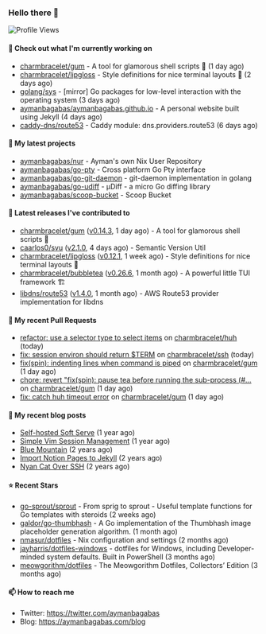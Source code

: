 ### Hello there 👋

![Profile Views](https://komarev.com/ghpvc/?username=aymanbagabas&label=PROFILE+VIEWS)

#### 👷 Check out what I'm currently working on

- [charmbracelet/gum](https://github.com/charmbracelet/gum) - A tool for glamorous shell scripts 🎀 (1 day ago)
- [charmbracelet/lipgloss](https://github.com/charmbracelet/lipgloss) - Style definitions for nice terminal layouts 👄 (2 days ago)
- [golang/sys](https://github.com/golang/sys) - [mirror] Go packages for low-level interaction with the operating system (3 days ago)
- [aymanbagabas/aymanbagabas.github.io](https://github.com/aymanbagabas/aymanbagabas.github.io) - A personal website built using Jekyll (4 days ago)
- [caddy-dns/route53](https://github.com/caddy-dns/route53) - Caddy module: dns.providers.route53 (6 days ago)

#### 🌱 My latest projects

- [aymanbagabas/nur](https://github.com/aymanbagabas/nur) - Ayman&#39;s own Nix User Repository
- [aymanbagabas/go-pty](https://github.com/aymanbagabas/go-pty) - Cross platform Go Pty interface
- [aymanbagabas/go-git-daemon](https://github.com/aymanbagabas/go-git-daemon) - git-daemon implementation in golang
- [aymanbagabas/go-udiff](https://github.com/aymanbagabas/go-udiff) - µDiff - a micro Go diffing library
- [aymanbagabas/scoop-bucket](https://github.com/aymanbagabas/scoop-bucket) - Scoop Bucket

#### 🔭 Latest releases I've contributed to

- [charmbracelet/gum](https://github.com/charmbracelet/gum) ([v0.14.3](https://github.com/charmbracelet/gum/releases/tag/v0.14.3), 1 day ago) - A tool for glamorous shell scripts 🎀
- [caarlos0/svu](https://github.com/caarlos0/svu) ([v2.1.0](https://github.com/caarlos0/svu/releases/tag/v2.1.0), 4 days ago) - Semantic Version Util
- [charmbracelet/lipgloss](https://github.com/charmbracelet/lipgloss) ([v0.12.1](https://github.com/charmbracelet/lipgloss/releases/tag/v0.12.1), 1 week ago) - Style definitions for nice terminal layouts 👄
- [charmbracelet/bubbletea](https://github.com/charmbracelet/bubbletea) ([v0.26.6](https://github.com/charmbracelet/bubbletea/releases/tag/v0.26.6), 1 month ago) - A powerful little TUI framework 🏗
- [libdns/route53](https://github.com/libdns/route53) ([v1.4.0](https://github.com/libdns/route53/releases/tag/v1.4.0), 1 month ago) - AWS Route53 provider implementation for libdns

#### 🔨 My recent Pull Requests

- [refactor: use a selector type to select items](https://github.com/charmbracelet/huh/pull/328) on [charmbracelet/huh](https://github.com/charmbracelet/huh) (today)
- [fix: session environ should return $TERM](https://github.com/charmbracelet/ssh/pull/31) on [charmbracelet/ssh](https://github.com/charmbracelet/ssh) (today)
- [fix(spin): indenting lines when command is piped](https://github.com/charmbracelet/gum/pull/636) on [charmbracelet/gum](https://github.com/charmbracelet/gum) (1 day ago)
- [chore: revert &#34;fix(spin): pause tea before running the sub-process (#…](https://github.com/charmbracelet/gum/pull/635) on [charmbracelet/gum](https://github.com/charmbracelet/gum) (1 day ago)
- [fix: catch huh timeout error](https://github.com/charmbracelet/gum/pull/632) on [charmbracelet/gum](https://github.com/charmbracelet/gum) (1 day ago)

#### 📜 My recent blog posts

- [Self-hosted Soft Serve](https://aymanbagabas.com/blog/2023/04/28/self-hosted-soft-serve.html) (1 year ago)
- [Simple Vim Session Management](https://aymanbagabas.com/blog/2023/04/13/simple-vim-session-management.html) (1 year ago)
- [Blue Mountain](https://aymanbagabas.com/blog/2022/06/02/blue-mountain.html) (2 years ago)
- [Import Notion Pages to Jekyll](https://aymanbagabas.com/blog/2022/03/29/import-notion-pages-to-jekyll.html) (2 years ago)
- [Nyan Cat Over SSH](https://aymanbagabas.com/blog/2022/03/25/nyan-cat-over-ssh.html) (2 years ago)

#### ⭐ Recent Stars

- [go-sprout/sprout](https://github.com/go-sprout/sprout) - From sprig to sprout - Useful template functions for Go templates with steroids (2 weeks ago)
- [galdor/go-thumbhash](https://github.com/galdor/go-thumbhash) - A Go implementation of the Thumbhash image placeholder generation algorithm. (1 month ago)
- [nmasur/dotfiles](https://github.com/nmasur/dotfiles) - Nix configuration and settings (2 months ago)
- [jayharris/dotfiles-windows](https://github.com/jayharris/dotfiles-windows) - dotfiles for Windows, including Developer-minded system defaults. Built in PowerShell (3 months ago)
- [meowgorithm/dotfiles](https://github.com/meowgorithm/dotfiles) - The Meowgorithm Dotfiles, Collectors’ Edition (3 months ago)

#### 📫 How to reach me

- Twitter: https://twitter.com/aymanbagabas
- Blog: https://aymanbagabas.com/blog
